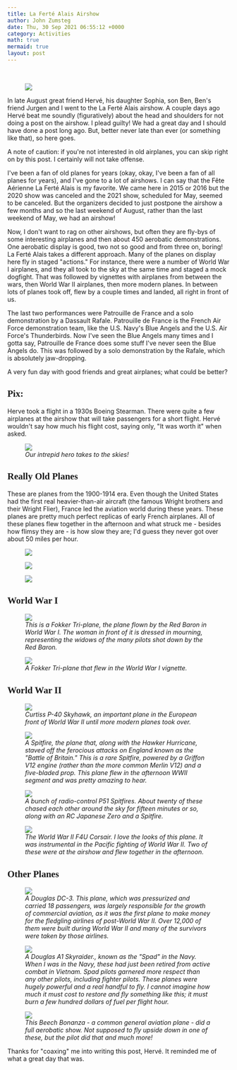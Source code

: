 ```yaml
---
title: La Ferté Alais Airshow
author: John Zumsteg
date: Thu, 30 Sep 2021 06:55:12 +0000
category: Activities
math: true
mermaid: true
layout: post
---
```

<p style="text-align: center;">&nbsp;</p>
<figure>
	<img src="{{site.url}}/assets/images/2021/09/IMG_0255.jpg"/>
	<figcaption></figcaption>
</figure>



In late August great friend Hervé, his daughter Sophia, son Ben, Ben's friend Jurgen and I went to the La Ferté Alais airshow. A couple days ago Hervé beat me soundly (figuratively) about the head and shoulders for not doing a post on the airshow. I plead guilty! We had a great day and I should have done a post long ago. But, better never late than ever (or something like that), so here goes.

A note of caution: if you're not interested in old airplanes, you can skip right on by this post. I certainly will not take offense.

I've been a fan of old planes for years (okay, okay, I've been a fan of all planes for years), and I've gone to a lot of airshows. I can say that the Fête Aérienne La Ferté Alais is my favorite. We came here in 2015 or 2016 but the 2020 show was canceled and the 2021 show, scheduled for May, seemed to be canceled. But the organizers decided to just postpone the airshow a few months and so the last weekend of August, rather than the last weekend of May, we had an airshow!

Now, I don't want to rag on other airshows, but often they are fly-bys of some interesting airplanes and then about 450 aerobatic demonstrations. One aerobatic display is good, two not so good and from three on, boring! La Ferté Alais takes a different approach. Many of the planes on display here fly in staged "actions." For instance, there were a number of World War I airplanes, and they all took to the sky at the same time and staged a mock dogfight. That was followed by vignettes with airplanes from between the wars, then World War II airplanes, then more modern planes. In between lots of planes took off, flew by a couple times and landed, all right in front of us.

The last two performances were Patrouille de France and a solo demonstration by a Dassault Rafale. Patrouille de France is the French Air Force demonstration team, like the U.S. Navy's Blue Angels and the U.S. Air Force's Thunderbirds. Now I've seen the Blue Angels many times and I gotta say, Patrouille de France does some stuff I've never&nbsp;seen the Blue Angels do. This was followed by a solo demonstration by the Rafale, which is absolutely jaw-dropping.

A very fun day with good friends and great airplanes; what could be better?
<h2 style="font-family: verdana;">Pix:</h2>
Herve took a flight in a 1930s Boeing Stearman. There were quite a few airplanes at the airshow that will take passengers for a short flight. Hervé wouldn't say how much his flight cost, saying only, "It was worth it" when asked.

<figure>
	<img src="{{site.url}}/assets/images/2021/09/DSC00505.jpg"/>
	<figcaption><em>Our intrepid hero takes to the skies!</em></figcaption>
</figure>


<h2 style="font-family: verdana;">Really Old Planes</h2>
These are planes from the 1900-1914 era. Even though the United States had the first real heavier-than-air aircraft (the famous Wright brothers and their Wright Flier), France led the aviation world during these years. These planes are pretty much perfect replicas of early French airplanes. All of these planes flew together in the afternoon and what struck me - besides how flimsy they are - is how slow they are; I'd guess they never got over about 50 miles per hour.
<figure>
	<img src="{{site.url}}/assets/images/2021/09/DSC00525.jpg"/>
	<figcaption></figcaption>
</figure>



<figure>
	<img src="{{site.url}}/assets/images/2021/09/DSC00526.jpg"/>
	<figcaption></figcaption>
</figure>



<figure>
	<img src="{{site.url}}/assets/images/2021/09/DSC00527.jpg"/>
	<figcaption></figcaption>
</figure>


<h2 style="font-family: verdana;">World War I</h2>
<figure>
	<img src="{{site.url}}/assets/images/2021/09/DSC00531.jpg"/>
	<figcaption><em>This is a Fokker Tri-plane, the plane flown by the Red Baron in World War I. The woman in front of it is dressed in mourning, representing the widows of the many pilots shot down by the Red Baron.&nbsp;</em></figcaption>
</figure>



<figure>
	<img src="{{site.url}}/assets/images/2021/09/DSC00539.jpg"/>
	<figcaption><em>A Fokker Tri-plane that flew in the World War I vignette.</em></figcaption>
</figure>


<h2 style="font-family: verdana;">World War II</h2>
<figure>
	<img src="{{site.url}}/assets/images/2021/09/DSC00524.jpg"/>
	<figcaption><em>Curtiss P-40 Skyhawk, an important plane in the European front of World War II until more modern planes took over.</em></figcaption>
</figure>



<figure>
	<img src="{{site.url}}/assets/images/2021/09/DSC00523.jpg"/>
	<figcaption><em>A Spitfire, the plane that, along with the Hawker Hurricane, staved off the ferocious attacks on England known as the "Battle of Britain." This is a rare Spitfire, powered by a Griffon V12 engine (rather than the more common Merlin V12) and a five-bladed prop. This plane flew in the afternoon WWII segment and was pretty amazing to hear.</em></figcaption>
</figure>



<figure>
	<img src="{{site.url}}/assets/images/2021/09/DSC00520.jpg"/>
	<figcaption><em>A bunch of radio-control P51 Spitfires. About twenty of these chased each other around the sky for fifteen minutes or so, along with an RC Japanese Zero and a Spitfire.</em></figcaption>
</figure>



<figure>
	<img src="{{site.url}}/assets/images/2021/09/DSC00514.jpg"/>
	<figcaption><em>The World War II F4U Corsair. I love the looks of this plane. It was instrumental in the Pacific fighting of World War II. Two of these were at the airshow and flew together in the afternoon.</em></figcaption>
</figure>


<h2 style="font-family: verdana;">Other Planes</h2>
<figure>
	<img src="{{site.url}}/assets/images/2021/09/DSC00551.jpg"/>
	<figcaption><em>A Douglas DC-3. This plane, which was pressurized and carried 18 passengers, was largely responsible for the growth of commercial aviation, as it was the first plane to make money for the fledgling airlines of post-World War II. Over 12,000 of them were built during World War II and many of the survivors were taken by those airlines.</em></figcaption>
</figure>



<figure>
	<img src="{{site.url}}/assets/images/2021/09/DSC00517.jpg"/>
	<figcaption><em>A Douglas A1 Skyraider., known as the "Spad" in the Navy. When I was in the Navy, these had just been retired from active combat in Vietnam. Spad pilots garnered more respect than any other pilots, including fighter pilots. These planes were hugely powerful and a real handful to fly. I cannot imagine how much it must cost to restore and fly something like this; it must burn a few hundred dollars of fuel per flight hour.</em></figcaption>
</figure>



<figure>
	<img src="{{site.url}}/assets/images/2021/09/DSC00546.jpg"/>
	<figcaption><em>This Beech Bonanza - a common general aviation plane - did a full aerobatic show. Not supposed to fly upside down in one of these, but the pilot did that and much more!</em></figcaption>
</figure>



Thanks for "coaxing" me into writing this post, Hervé. It reminded me of what a great day that was.
